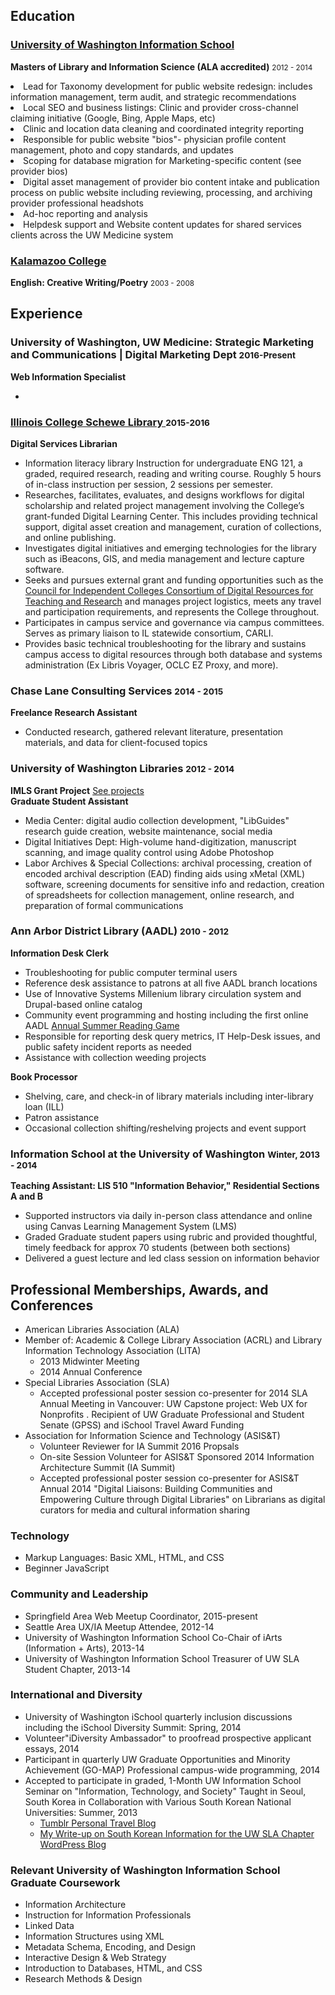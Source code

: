 <h2>Education</h2>

<h3><a href="https://ischool.uw.edu"target="_blank"> University of Washington Information School </a></h3>
<p><strong>Masters of Library and Information Science (ALA accredited)</strong> <small class="text-muted">2012 - 2014</small></p>
<li>Lead for Taxonomy development for public website redesign: includes information management, term audit, and strategic recommendations</li>
<li>Local SEO and business listings: Clinic and provider cross-channel claiming initiative (Google, Bing, Apple Maps, etc)</li>
<li>Clinic and location data cleaning and coordinated integrity reporting</li>
<li>Responsible for public website "bios"- physician profile content management, photo and copy standards, and updates</li>
<li>Scoping for database migration for Marketing-specific content (see provider bios)</li>
<li>Digital asset management of provider bio content intake and publication process on public website including reviewing, processing, and archiving provider professional headshots</li>
<li>Ad-hoc reporting and analysis</li>
<li>Helpdesk support and Website content updates for shared services clients across the UW Medicine system</li>

<h3><a href= "http://www.kzoo.edu" target-"_blank"> Kalamazoo College</a></h3>
<p><strong>English: Creative Writing/Poetry</strong> <small class="text-muted">2003 - 2008</small></strong></p>


<h2>Experience</h2>


<h3><a ref= "http:uw.edu" target="_blank">University of Washington, UW Medicine: Strategic Marketing and Communications | Digital Marketing Dept </a><small>2016-Present</small></h3>
<p><strong>Web Information Specialist</strong><br>
<ul> 
<li></li>
</ul>

<h3><a href="http://ic.edu/library" target="_blank">Illinois College Schewe Library </a><small>2015-2016</small></h3>
<p><strong>Digital Services Librarian</strong> <br>
<ul>
<li>Information literacy library Instruction for undergraduate ENG 121, a graded, required research, reading and writing course. Roughly 5 hours of in-class instruction per session, 2 sessions per semester.</li>
<li>Researches, facilitates, evaluates, and designs workflows for digital scholarship and related project management involving the College’s grant-funded Digital Learning Center. This includes providing technical support, digital asset creation and management, curation of collections, and online publishing. </li> 
<li>Investigates digital initiatives and emerging technologies for the library such as iBeacons, GIS, and media management and lecture capture software.</li>
<li>Seeks and pursues external grant and funding opportunities such as the <a href="http://cic.edu/News-and-Publications/Independent-Newsletter/PI-2015/Pages/Shared-Shelf.aspx" target="_blank">Council for Independent Colleges Consortium of Digital Resources for Teaching and Research</a> and manages project logistics, meets any travel and participation requirements, and represents the College throughout.</li>	
<li>Participates in campus service and governance via campus committees.  Serves as primary liaison to IL statewide consortium, CARLI.</li> 
<li>Provides basic technical troubleshooting for the library and sustains campus access to digital resources through both database and systems administration (Ex Libris Voyager, OCLC EZ Proxy, and more). </li>
</ul>

<h3>Chase Lane Consulting Services <small>2014 - 2015</small></h3>
<p><strong>Freelance Research Assistant</strong> <br>
<ul>
<li>Conducted research, gathered relevant literature, presentation materials, and data for client-focused topics
</ul>

<h3>University of Washington Libraries <small>2012 - 2014</small></h3>
<p><strong>IMLS Grant Project</strong> <a href="//projects">See projects</a><br>
<strong>Graduate Student Assistant</strong></p>
<ul>
<li>Media Center:  digital audio collection development, "LibGuides" research guide creation, website maintenance, social media</li>
<li>Digital Initiatives Dept: High-volume hand-digitization, manuscript scanning, and image quality control using Adobe Photoshop</li>
<li>Labor Archives &amp; Special Collections: archival processing, creation of encoded archival description (EAD) finding aids using xMetal (XML) software, screening  documents for sensitive info and redaction, creation of spreadsheets for collection management, online research, and preparation of formal communications </li>
</ul>

<h3>Ann Arbor District Library (AADL) <small>2010 - 2012</small></h3>
<p><strong>Information Desk Clerk</strong> <br>
<ul>
<li>Troubleshooting for public computer terminal users</li>
<li>Reference desk assistance to patrons at all five AADL branch locations</li>
<li>Use of Innovative Systems Millenium library circulation system and Drupal-based online catalog</li>
<li>Community event programming and hosting including the first online AADL <a href="http://play.aadl.org/node/263694" target="_blank">Annual Summer Reading Game</a></li>
<li>Responsible for reporting desk query metrics, IT Help-Desk issues, and public safety incident reports as needed</li>
<li>Assistance with collection weeding projects</li>
</ul>

<strong>Book Processor</strong></p>
<ul>
<li>Shelving, care, and check-in of library materials including inter-library loan (ILL)</li>
<li>Patron assistance</li>
<li>Occasional collection shifting/reshelving projects and event support</li>
</ul>


<h3>Information School at the University of Washington <small>Winter, 2013 - 2014</small></h3>
<p><strong>Teaching Assistant: LIS 510 "Information Behavior," Residential Sections A and B</strong> <br>
<ul>
<li>Supported instructors via daily in-person class attendance and online using Canvas Learning Management System (LMS)</li>
<li>Graded Graduate student papers using rubric and provided thoughtful, timely feedback for approx 70 students (between both sections)</li>
<li>Delivered a guest lecture and led class session on information behavior</li>
</ul>


<h2>Professional Memberships, Awards, and Conferences</h2>
<ul>
<li>American Libraries Association (ALA)</li>
<li>Member of: Academic & College Library Association (ACRL) and Library Information Technology Association (LITA)
  <ul>
    <li>2013 Midwinter Meeting</li>
    <li>2014 Annual Conference</li>
  </ul>
</li>
<li>Special Libraries Association (SLA)
  <ul>
    <li>Accepted professional poster session co-presenter for 2014 SLA Annual Meeting in Vancouver: UW Capstone project: Web UX for Nonprofits . Recipient of UW Graduate Professional and Student Senate (GPSS) and iSchool Travel Award Funding</li>
  </ul>
</li>
<li>Association for Information Science and Technology (ASIS&T)
<ul>
  <li>Volunteer Reviewer for IA Summit 2016 Propsals</li>
  <li>On-site Session Volunteer for ASIS&T Sponsored 2014 Information Architecture Summit (IA Summit)</li>
  <li>Accepted professional poster session co-presenter for ASIS&T Annual 2014 "Digital Liaisons: Building Communities and Empowering Culture through Digital Libraries" on Librarians as digital curators for media and cultural information sharing</li>
</ul>
</li>
</ul>
  
<h3>Technology</h3>
<ul>
<li>Markup Languages: Basic XML, HTML, and CSS</li>
<li>Beginner JavaScript</li>
</ul>

<h3>Community and Leadership</h3>
<ul>
<li>Springfield Area Web Meetup Coordinator, 2015-present</li>
<li>Seattle Area UX/IA Meetup Attendee, 2012-14</li>
<li>University of Washington Information School Co-Chair of iArts (Information + Arts), 2013-14</li>
<li>University of Washington Information School Treasurer of UW SLA Student Chapter, 2013-14</li>
</ul>

<h3>International and Diversity</h3>
<ul>
<li>University of Washington iSchool quarterly inclusion discussions including the iSchool Diversity Summit: Spring, 2014 </li>
<li>Volunteer"iDiversity Ambassador" to proofread prospective applicant essays, 2014</li>
<li>Participant in quarterly UW Graduate Opportunities and Minority Achievement (GO-MAP) Professional campus-wide programming, 2014</li>
<li>Accepted to participate in graded, 1-Month UW Information School Seminar on "Information, Technology, and Society" Taught in Seoul, South Korea in Collaboration with Various South Korean National Universities: Summer, 2013
  <ul>
  <li><a href="http://dtrier.tumblr.com/" target="_blank">Tumblr Personal Travel Blog</a></li>
  <li><a href="http://uwsla.wordpress.com/2013/11/18/ischool-exploration-seminar-south-korea/" target="_blank">My Write-up on South Korean Information for the UW SLA Chapter WordPress Blog</a></li>
</ul>
</li>
</ul>
  
<h3>Relevant University of Washington Information School Graduate Coursework</h3>
<ul>
<li>Information Architecture</li>
<li>Instruction for Information Professionals</li>
<li>Linked Data</li>
<li>Information Structures using XML</li>
<li>Metadata Schema, Encoding, and Design</li>
<li>Interactive Design &amp; Web Strategy</li>
<li>Introduction to Databases, HTML, and CSS</li>
<li>Research Methods &amp; Design</li>
</ul>
